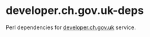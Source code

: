 # developer.ch.gov.uk-deps

Perl dependencies for [developer.ch.gov.uk](https://github.com/companieshouse/developer.ch.gov.uk) service.

